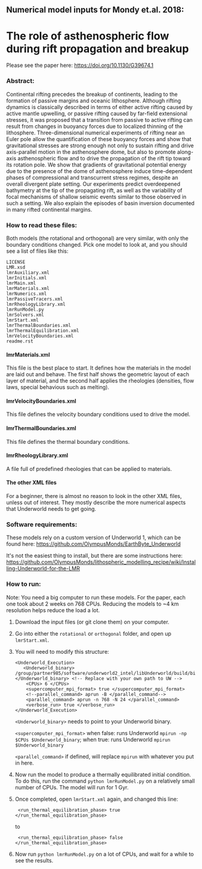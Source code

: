 ## Numerical model inputs for Mondy et.al. 2018: 
# The role of asthenospheric flow during rift propagation and breakup

Please see the paper here: https://doi.org/10.1130/G39674.1

### Abstract:
Continental rifting precedes the breakup of continents, leading to the formation of passive margins and oceanic lithosphere. Although rifting dynamics is classically described in terms of either active rifting caused by active mantle upwelling, or passive rifting caused by far-field extensional stresses, it was proposed that a transition from passive to active rifting can result from changes in buoyancy forces due to localized thinning of the lithosphere. Three-dimensional numerical experiments of rifting near an Euler pole allow the quantification of these buoyancy forces and show that gravitational stresses are strong enough not only to sustain rifting and drive axis-parallel motion in the asthenosphere dome, but also to promote along-axis asthenospheric flow and to drive the propagation of the rift tip toward its rotation pole. We show that gradients of gravitational potential energy due to the presence of the dome of asthenosphere induce time-dependent phases of compressional and transcurrent stress regimes, despite an overall divergent plate setting. Our experiments predict overdeepened bathymetry at the tip of the propagating rift, as well as the variability of focal mechanisms of shallow seismic events similar to those observed in such a setting. We also explain the episodes of basin inversion documented in many rifted continental margins.

### How to read these files:
Both models (the rotational and orthogonal) are very similar, with only the boundary conditions changed. Pick one model to look at, and you should see a list of files like this:
```
LICENSE
LMR.xsd
lmrAuxiliary.xml
lmrInitials.xml
lmrMain.xml
lmrMaterials.xml
lmrNumerics.xml
lmrPassiveTracers.xml
lmrRheologyLibrary.xml
lmrRunModel.py
lmrSolvers.xml
lmrStart.xml
lmrThermalBoundaries.xml
lmrThermalEquilibration.xml
lmrVelocityBoundaries.xml
readme.rst
```
#### lmrMaterials.xml
This file is the best place to start. It defines how the materials in the model are laid out and behave. The first half shows the geometric layout of each layer of material, and the second half applies the rheologies (densities, flow laws, special behavious such as melting).

#### lmrVelocityBoundaries.xml
This file defines the velocity boundary conditions used to drive the model.

#### lmrThermalBoundaries.xml
This file defines the thermal boundary conditions.

#### lmrRheologyLibrary.xml
A file full of predefined rheologies that can be applied to materials.

#### The other XML files
For a beginner, there is almost no reason to look in the other XML files, unless out of interest. They mostly describe the more numerical aspects that Underworld needs to get going.


### Software requirements:
These models rely on a custom version of Underworld 1, which can be found here: https://github.com/OlympusMonds/EarthByte_Underworld


It's not the easiest thing to install, but there are some instructions here: https://github.com/OlympusMonds/lithospheric_modelling_recipe/wiki/Installing-Underworld-for-the-LMR

### How to run:
Note:
You need a big computer to run these models. For the paper, each one took about 2 weeks on 768 CPUs. Reducing the models to ~4 km resolution helps reduce the load a lot.

1) Download the input files (or git clone them) on your computer.
2) Go into either the `rotational` or `orthogonal` folder, and open up `lmrStart.xml`.
3) You will need to modify this structure:
    ```
    <Underworld_Execution>
       <Underworld_binary> /group/partner985/software/underworld2_intel/libUnderworld/build/bin/Underworld </Underworld_binary> <!-- Replace with your own path to UW -->
        <CPUs> 6 </CPUs>
        <supercomputer_mpi_format> true </supercomputer_mpi_format>
        <!--parallel_command> aprun -B </parallel_command-->
        <parallel_command> aprun -n 768 -N 24 </parallel_command>
        <verbose_run> true </verbose_run>
    </Underworld_Execution>
    ```
    `<Underworld_binary>` needs to point to your Underworld binary. 
    
    
    `<supercomputer_mpi_format>` when false: runs Underworld `mpirun -np $CPUs $Underworld_binary`; when true: runs Underworld `mpirun $Underworld_binary`
    
    
    `<parallel_command>` if defined, will replace `mpirun` with whatever you put in here.
    
4) Now run the model to produce a thermally equilibrated initial condition. To do this, run the command `python lmrRunModel.py` on a relatively small number of CPUs. The model will run for 1 Gyr.

5) Once completed, open `lmrStart.xml` again, and changed this line:
    ```
     <run_thermal_equilibration_phase> true </run_thermal_equilibration_phase>
    ```
    to
    ```
     <run_thermal_equilibration_phase> false </run_thermal_equilibration_phase>
    ```
6) Now run `python lmrRunModel.py` on a lot of CPUs, and wait for a while to see the results.
